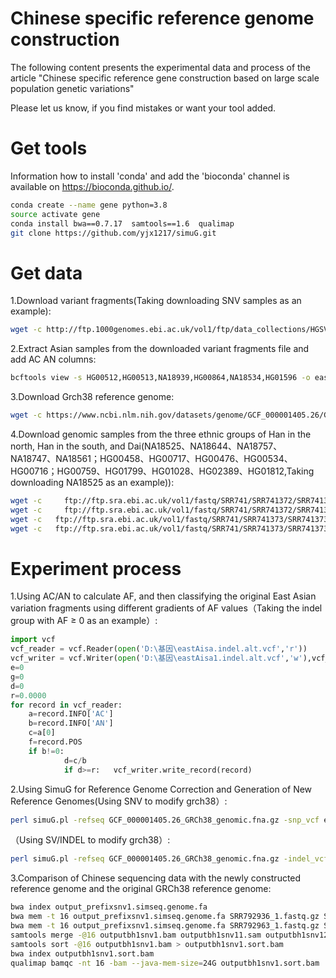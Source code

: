 # Chinese specific reference genome construction
The following content presents the experimental data and process of the article "Chinese specific reference gene construction based on large scale population genetic variations"

Please let us know, if you find mistakes or want your tool added.
# Get tools
Information how to install 'conda' and add the 'bioconda' channel is available on https://bioconda.github.io/.
```Bash
conda create --name gene python=3.8
source activate gene
conda install bwa==0.7.17  samtools==1.6  qualimap
git clone https://github.com/yjx1217/simuG.git 
```
# Get data
1.Download variant fragments(Taking downloading SNV samples as an example):
```Bash
wget -c http://ftp.1000genomes.ebi.ac.uk/vol1/ftp/data_collections/HGSVC2/release/v1.0/integrated_callset/freeze3.snv.alt.vcf.gz
```
2.Extract Asian samples from the downloaded variant fragments file and add AC AN columns:
```Bash
bcftools view -s HG00512,HG00513,NA18939,HG00864,NA18534,HG01596 -o eastAisa.snv.alt.vcf freeze3.snv.alt.vcf
```
3.Download Grch38 reference genome:
```Bash
wget -c https://www.ncbi.nlm.nih.gov/datasets/genome/GCF_000001405.26/GCF_000001405.26_GRCh38_genomic.fna.gz
```
4.Download genomic samples from the three ethnic groups of Han in the north, Han in the south, and Dai(NA18525、NA18644、NA18757、NA18747、NA18561；HG00458、HG00717、HG00476、HG00534、HG00716；HG00759、HG01799、HG01028、HG02389、HG01812,Taking downloading NA18525 as an example)):
```Bash
wget -c 	ftp://ftp.sra.ebi.ac.uk/vol1/fastq/SRR741/SRR741372/SRR741372_1.fastq.gz
wget -c 	ftp://ftp.sra.ebi.ac.uk/vol1/fastq/SRR741/SRR741372/SRR741372_2.fastq.gz
wget -c   ftp://ftp.sra.ebi.ac.uk/vol1/fastq/SRR741/SRR741373/SRR741373_1.fastq.gz
wget -c   ftp://ftp.sra.ebi.ac.uk/vol1/fastq/SRR741/SRR741373/SRR741373_2.fastq.gz
```
# Experiment process
1.Using AC/AN to calculate AF, and then classifying the original East Asian variation fragments using different gradients of AF values（Taking the indel group with AF ≥ 0 as an example）:
```python
import vcf
vcf_reader = vcf.Reader(open('D:\基因\eastAisa.indel.alt.vcf','r'))
vcf_writer = vcf.Writer(open('D:\基因\eastAisa1.indel.alt.vcf','w'),vcf_reader)
e=0
g=0
d=0
r=0.0000
for record in vcf_reader:
    a=record.INFO['AC']
    b=record.INFO['AN']
    c=a[0]
    f=record.POS
    if b!=0:
            d=c/b
            if d>=r:   vcf_writer.write_record(record)
```
2.Using SimuG for Reference Genome Correction and Generation of New Reference Genomes(Using SNV to modify grch38）:
```Bash
perl simuG.pl -refseq GCF_000001405.26_GRCh38_genomic.fna.gz -snp_vcf eastAisa1.snv.alt.vcf -prefix output_prefixsnv1
```
（Using SV/INDEL to modify grch38）:
```Bash
perl simuG.pl -refseq GCF_000001405.26_GRCh38_genomic.fna.gz -indel_vcf eastAisa1.indel.alt.vcf -prefix output_prefixindel1
```
3.Comparison of Chinese sequencing data with the newly constructed reference genome and the original GRCh38 reference genome:
```Bash
bwa index output_prefixsnv1.simseq.genome.fa
bwa mem -t 16 output_prefixsnv1.simseq.genome.fa SRR792936_1.fastq.gz SRR792936_2.fastq.gz -o outputbh1snv11.sam
bwa mem -t 16 output_prefixsnv1.simseq.genome.fa SRR792963_1.fastq.gz SRR792963_2.fastq.gz -o outputbh1snv12.sam
samtools merge -@16 outputbh1snv1.bam outputbh1snv11.sam outputbh1snv12.sam
samtools sort -@16 outputbh1snv1.bam > outputbh1snv1.sort.bam
bwa index outputbh1snv1.sort.bam
qualimap bamqc -nt 16 -bam --java-mem-size=24G outputbh1snv1.sort.bam  -outdir outputbh1snv1
```

